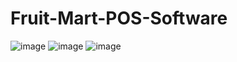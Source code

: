 # Fruit-Mart-POS-Software
![image](https://user-images.githubusercontent.com/114800813/207336894-e70708c1-2463-4855-9f14-7daa8f7c60c3.png)
![image](https://user-images.githubusercontent.com/114800813/207337017-40c64ad0-4100-41bd-b134-6142dc8b2b56.png)
![image](https://user-images.githubusercontent.com/114800813/207337212-a6e99ff1-9112-4652-a03e-0f955e7e1a1f.png)

